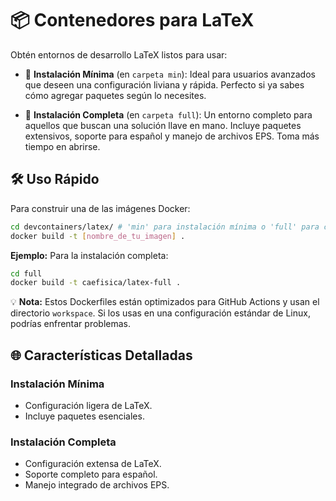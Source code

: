 # 📦 Contenedores para LaTeX

Obtén entornos de desarrollo LaTeX listos para usar:

- 🚀 **Instalación Mínima** (en `carpeta min`): Ideal para usuarios avanzados que deseen una configuración liviana y rápida. Perfecto si ya sabes cómo agregar paquetes según lo necesites.
  
- 🌟 **Instalación Completa** (en `carpeta full`): Un entorno completo para aquellos que buscan una solución llave en mano. Incluye paquetes extensivos, soporte para español y manejo de archivos EPS. Toma más tiempo en abrirse.

## 🛠 Uso Rápido

Para construir una de las imágenes Docker:

```bash
cd devcontainers/latex/ # 'min' para instalación mínima o 'full' para completa
docker build -t [nombre_de_tu_imagen] .
```

**Ejemplo:** Para la instalación completa:

```bash
cd full
docker build -t caefisica/latex-full .
```

💡 **Nota:** Estos Dockerfiles están optimizados para GitHub Actions y usan el directorio `workspace`. Si los usas en una configuración estándar de Linux, podrías enfrentar problemas.

## 🌐 Características Detalladas

### Instalación Mínima

- Configuración ligera de LaTeX.
- Incluye paquetes esenciales.

### Instalación Completa

- Configuración extensa de LaTeX.
- Soporte completo para español.
- Manejo integrado de archivos EPS.
